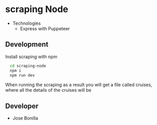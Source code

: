 # scraping Node

- Technologies
  - Express with Puppeteer

## Development

Install scraping with npm


```bash
  cd scraping-node
  npm i
  npm run dev
```
When running the scraping as a result you will get a file called cruises, where all the details of the cruises will be



## Developer
- Jose Bonilla
